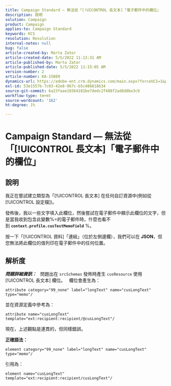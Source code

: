 ```yaml
---
title: Campaign Standard — 無法從「[!UICONTROL 長文本]「電子郵件中的欄位」
description: 說明
solution: Campaign
product: Campaign
applies-to: Campaign Standard
keywords: KCS
resolution: Resolution
internal-notes: null
bug: false
article-created-by: Marta Zator
article-created-date: 5/5/2022 11:13:31 AM
article-published-by: Marta Zator
article-published-date: 5/5/2022 11:15:05 AM
version-number: 2
article-number: KA-15089
dynamics-url: https://adobe-ent.crm.dynamics.com/main.aspx?forceUCI=1&pagetype=entityrecord&etn=knowledgearticle&id=b6827162-64cc-ec11-a7b5-6045bd00dbbc
exl-id: 53e1557b-7c03-42e8-967c-b5c486818b34
source-git-commit: 6a23faae10364181be7dedc2f408f2ad8d8be3c9
workflow-type: tm+mt
source-wordcount: '162'
ht-degree: 1%

---
```


# Campaign Standard — 無法從「[!UICONTROL 長文本]「電子郵件中的欄位」

## 說明


我正在嘗試建立類型為「[!UICONTROL 長文本] 在任何自訂資源中(例如從 [!UICONTROL 設定檔])。

發佈後，我以一些文字填入此欄位，然後嘗試在電子郵件中顯示此欄位的文字，但是當我收到包含此變數%=的電子郵件時，什麼也看不到 <b>`context.profile.cusTestMemoField`</b> %。

按一下「[!UICONTROL 資料]「連結」（位於左側邊欄），我們可以在 <b>JSON</b>，但您無法將此欄位的值列印在電子郵件中的任何位置。


## 解析度


<b>*問題詳細資訊：</b>*
 
問題出在 `srcSchemas` 發佈時產生 `cusResource` 使用 [!UICONTROL 長文本] 欄位。
 
欄位會產生為：

```
attribute category="99_none" label="longText" name="cusLongText" type="memo"/
```


並在資源定義中參考為：

```
attribute name="cusLongText" template="ext:recipient:recipient/@cusLongText"/
```

現在，上述觀點是連貫的，但同樣錯誤。
 

<b>正確語法：</b>

```
element category="99_none" label="longText" name="cusLongText" type="memo"/
```

引用為：
 

```
element name="cusLongText" template="ext:recipient:recipient/cusLongText"/
```
